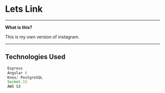 # Lets Link


----

**What is this?** 

This is my own version of instagram.

---


## Technologies Used

```js
 Express
 Angular 6
 Knex/ PostgreSQL
 Socket.IO
 AWS S3
 
```